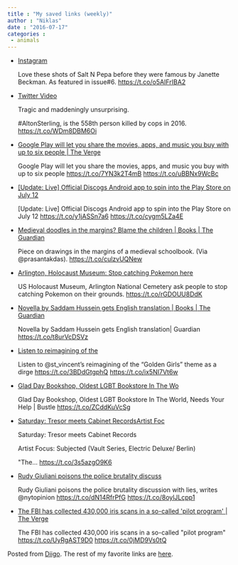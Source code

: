```yaml
---
title : "My saved links (weekly)"
author : "Niklas"
date : "2016-07-17"
categories : 
 - animals
---
```


- [Instagram](https://www.instagram.com/p/BHzNHamAh6z/)
    
    Love these shots of Salt N Pepa before they were famous by Janette Beckman. As featured in issue#6. https://t.co/o5AIFrIBA2
    
- [Twitter Video](https://amp.twimg.com/v/8ae21fc7-63b7-4bbb-9266-fdb43a3e7a5b)
    
    Tragic and maddeningly unsurprising.
    
    #AltonSterling, is the 558th person killed by cops in 2016. https://t.co/WDm8DBM6Oi
    
    
- [Google Play will let you share the movies, apps, and music you buy with up to six people | The Verge](http://www.theverge.com/2016/7/12/12162826/google-play-family-library-six-people-share?utm_campaign=theverge&utm_content=chorus&utm_medium=social&utm_source=twitter)
    
    Google Play will let you share the movies, apps, and music you buy with up to six people https://t.co/7YN3k2T4mB https://t.co/uBBNx9WcBc
    
- [\[Update: Live\] Official Discogs Android app to spin into the Play Store on July 12](http://www.androidpolice.com/2016/07/13/official-discogs-app-spins-play-store/)
    
    \[Update: Live\] Official Discogs Android app to spin into the Play Store on July 12 https://t.co/y1jASSn7a6 https://t.co/cygm5LZa4E
    
- [Medieval doodles in the margins? Blame the children | Books | The Guardian](https://www.theguardian.com/books/2016/jul/12/medieval-doodles-margins-blame-children-book-14th-century-monk?CMP=share_btn_tw)
    
    Piece on drawings in the margins of a medieval schoolbook. (Via @prasantakdas). https://t.co/culzvUQNew
    
- [Arlington, Holocaust Museum: Stop catching Pokemon here](http://bigstory.ap.org/article/c6d791dcf52447628e661e50328fa121/holocaust-museum-stop-catching-pokemon-here)
    
    US Holocaust Museum, Arlington National Cemetery ask people to stop catching Pokemon on their grounds. https://t.co/rGDOUU8DdK
    
- [Novella by Saddam Hussein gets English translation | Books | The Guardian](https://www.theguardian.com/books/2016/jul/11/novella-by-saddam-hussein-english-translation-game-of-thrones-house-of-cards)
    
    Novella by Saddam Hussein gets English translation| Guardian https://t.co/t8urVcDSVz
    
- [Listen to reimagining of the](http://pitchfork.com/news/66388-st-vincent-covers-golden-girls-theme-listen/?mbid=social_twitter)
    
    Listen to @st\_vincent’s reimagining of the “Golden Girls” theme as a dirge https://t.co/3BDdGtgphQ https://t.co/ix5NI7Vt6w
    
- [Glad Day Bookshop, Oldest LGBT Bookstore In The Wo](http://www.bustle.com/articles/171908-glad-day-bookshop-oldest-lgbt-bookstore-in-the-world-needs-your-help)
    
    Glad Day Bookshop, Oldest LGBT Bookstore In The World, Needs Your Help | Bustle https://t.co/ZCddKuVcSg
    
- [Saturday: Tresor meets Cabinet RecordsArtist Foc](https://soundcloud.com/novafuture/subjected-novafuture-blog-mix-april-2016)
    
    Saturday: Tresor meets Cabinet Records
    
    Artist Focus: Subjected (Vault Series, Electric Deluxe/ Berlin)
    
    "The... https://t.co/3s5azgO9K6
    
- [Rudy Giuliani poisons the police brutality discuss](http://www.nytimes.com/2016/07/12/opinion/rudy-giulianis-racial-myths.html?action=click&pgtype=Homepage&clickSource=story-heading&module=opinion-c-col-right-region&region=opinion-c-col-right-region&WT.nav=opinion-c-col-right-region&_r=2)
    
    Rudy Giuliani poisons the police brutality discussion with lies, writes @nytopinion https://t.co/dN14RfrPfG https://t.co/8oylJLcpp1
    
- [The FBI has collected 430,000 iris scans in a so-called 'pilot program' | The Verge](http://www.theverge.com/2016/7/12/12148044/fbi-iris-pilot-program-ngi-biometric-database-aclu-privacy-act?utm_campaign=theverge&utm_content=chorus&utm_medium=social&utm_source=twitter)
    
    The FBI has collected 430,000 iris scans in a so-called "pilot program" https://t.co/UyRgAST9D0 https://t.co/0jMD9Vs0tQ
    

Posted from [Diigo](https://www.diigo.com). The rest of my favorite links are [here](https://www.diigo.com/user/npivic).
